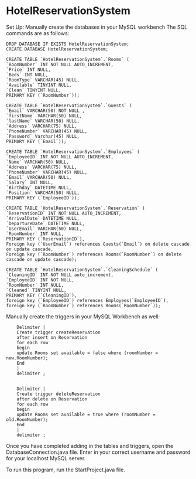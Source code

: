 # HotelReservationSystem

Set Up:
Manually create the databases in your MySQL workbench
The SQL commands are as follows:
    
    
    DROP DATABASE IF EXISTS HotelReservationSystem;
    CREATE DATABASE HotelReservationSystem;

    CREATE TABLE `HotelReservationSystem`.`Rooms` (
    `RoomNumber` INT NOT NULL AUTO_INCREMENT,
    `Price` INT NULL,
    `Beds` INT NULL,
    `RoomType` VARCHAR(45) NULL,
    `Available` TINYINT NULL,
    `Clean` TINYINT NULL,
    PRIMARY KEY (`RoomNumber`));

    CREATE TABLE `HotelReservationSystem`.`Guests` (
    `Email` VARCHAR(50) NOT NULL ,
    `firstName` VARCHAR(50) NULL,
    `lastName` VARCHAR(50) NULL,
    `Address` VARCHAR(75) NULL,
    `PhoneNumber` VARCHAR(45) NULL,
    `Password` Varchar(45) NULL,
    PRIMARY KEY (`Email`));

    CREATE TABLE `HotelReservationSystem`.`Employees` (
    `EmployeeID` INT NOT NULL AUTO_INCREMENT,
    `Name` VARCHAR(50) NULL,
    `Address` VARCHAR(75) NULL,
    `PhoneNumber` VARCHAR(45) NULL,
    `Email` VARCHAR(50) NULL,
    `Salary` INT NULL,
    `Birthday` DATETIME NULL,
    `Position` VARCHAR(50) NULL,
    PRIMARY KEY (`EmployeeID`));

    CREATE TABLE `HotelReservationSystem`.`Reservation` (
    `ReservationID` INT NOT NULL AUTO_INCREMENT,
    `ArrivalDate` DATETIME NULL,
    `DepartureDate` DATETIME NULL,
    `UserEmail` VARCHAR(50) NULL,
    `RoomNumber` INT NULL,
    PRIMARY KEY (`ReservationID`),
    Foreign key (`UserEmail`) references Guests(`Email`) on delete cascade on update cascade,
    Foreign key (`RoomNumber`) references Rooms(`RoomNumber`) on delete cascade on update cascade);

    CREATE TABLE `HotelReservationSystem`.`CleaningSchedule` (
    `CleaningID` INT NOT NULL auto_increment,
    `EmployeeID` INT NOT NULL,
    `RoomNumber` INT NULL,
    `Cleaned` TINYINT NULL,
    PRIMARY KEY (`CleaningID`),
    foreign key (`EmployeeID`) references Employees(`EmployeeID`),
    foreign key (`RoomNumber`) references Rooms(`RoomNumber`));

Manually create the triggers in your MySQL Workbench as well:

        Delimiter |
        Create trigger createReservation
        after insert on Reservation
        for each row
        begin
        update Rooms set available = false where (roomNumber = new.RoomNumber);
        End
        |
        delimiter ;


        Delimiter |
        Create trigger deleteReservation
        after delete on Reservation
        for each row
        begin
        update Rooms set available = true where (roomNumber = old.RoomNumber);
        End
        |
        delimiter ;

    
Once you have completed adding in the tables and triggers, open the DatabaseConnection.java file. Enter in your correct username and password for your localhost MySQL server.

To run this program, run the StartProject.java file.
